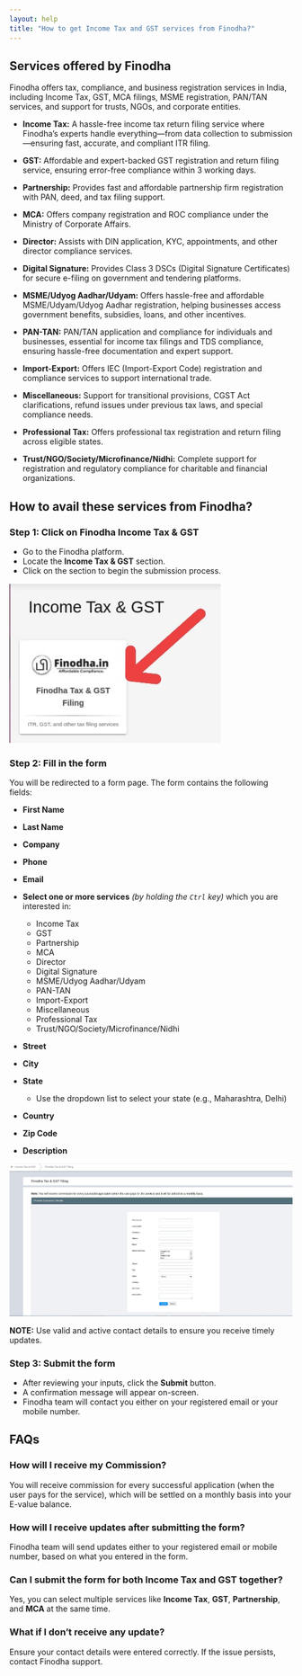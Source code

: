 ```yaml
---
layout: help
title: "How to get Income Tax and GST services from Finodha?"
---
```


## Services offered by Finodha

Finodha offers tax, compliance, and business registration services in India, including Income Tax, GST, MCA filings, MSME registration, PAN/TAN services, and support for trusts, NGOs, and corporate entities.

- **Income Tax:** A hassle-free income tax return filing service where Finodha’s experts handle everything—from data collection to submission—ensuring fast, accurate, and compliant ITR filing.

- **GST:** Affordable and expert-backed GST registration and return filing service, ensuring error-free compliance within 3 working days.

- **Partnership:**
Provides fast and affordable partnership firm registration with PAN, deed, and tax filing support.

- **MCA:**
Offers company registration and ROC compliance under the Ministry of Corporate Affairs.

- **Director:**
Assists with DIN application, KYC, appointments, and other director compliance services.

- **Digital Signature:**
Provides Class 3 DSCs (Digital Signature Certificates) for secure e-filing on government and tendering platforms.

- **MSME/Udyog Aadhar/Udyam:**
Offers hassle-free and affordable MSME/Udyam/Udyog Aadhar registration, helping businesses access government benefits, subsidies, loans, and other incentives.


- **PAN-TAN:**
PAN/TAN application and compliance for individuals and businesses, essential for income tax filings and TDS compliance, ensuring hassle-free documentation and expert support.

- **Import-Export:**
Offers IEC (Import-Export Code) registration and compliance services to support international trade.

- **Miscellaneous:**
Support for transitional provisions, CGST Act clarifications, refund issues under previous tax laws, and special compliance needs.

- **Professional Tax:**
Offers professional tax registration and return filing across eligible states.

- **Trust/NGO/Society/Microfinance/Nidhi:**
Complete support for registration and regulatory compliance for charitable and financial organizations.


## How to avail these services from Finodha?

### Step 1: Click on Finodha Income Tax & GST

- Go to the Finodha platform.
- Locate the **Income Tax & GST** section.
- Click on the section to begin the submission process.

![Click on Finodha Income Tax & GST](../images/help/finodha/finodha1st.jpeg)

### Step 2: Fill in the form

You will be redirected to a form page. The form contains the following fields:

  - **First Name**
  - **Last Name**
  - **Company**
  - **Phone**
  - **Email**
  - **Select one or more services** _(by holding the `Ctrl` key)_ which you are interested in:  
    - Income Tax   
    - GST  
    - Partnership  
    - MCA
    - Director
    - Digital Signature
    - MSME/Udyog Aadhar/Udyam
    - PAN-TAN
    - Import-Export
    - Miscellaneous
    - Professional Tax
    - Trust/NGO/Society/Microfinance/Nidhi

  - **Street**
  - **City**
  - **State**  
    - Use the dropdown list to select your state (e.g., Maharashtra, Delhi)
  - **Country**
  - **Zip Code**
  - **Description**


![Form Fields](../images/help/finodha/f2.jpeg)

**NOTE:** Use valid and active contact details to ensure you receive timely updates.

### Step 3: Submit the form

- After reviewing your inputs, click the **Submit** button.
- A confirmation message will appear on-screen.
- Finodha team will contact you either on your registered email or your mobile number.


## FAQs

### How will I receive my Commission?
You will receive commission for every successful application (when the user pays for the service), which will be settled on a monthly basis into your E-value balance.

### How will I receive updates after submitting the form?
Finodha team will send updates either to your registered email or mobile number, based on what you entered in the form.

### Can I submit the form for both Income Tax and GST together?
Yes, you can select multiple services like **Income Tax**, **GST**, **Partnership**, and **MCA** at the same time.

### What if I don’t receive any update?
Ensure your contact details were entered correctly. If the issue persists, contact Finodha support.

